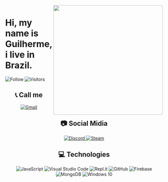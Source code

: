 <img align="right" src="https://cdn.discordapp.com/attachments/880119123525402634/918547446601240758/094.png" style="width:350px; height:350px; border: 50px; max-width:100%;">


# Hi, my name is Guilherme, i live in Brazil.


<p align="left">
    <div align="center">
        <a href="https://github.com/Belzinhu?tab=followers">
            <img align="left" alt="Follow" src="https://img.shields.io/github/followers/Belzinhu?style=flat&amp;logo=github&amp;label=Followers&amp;color=2D76BF">
            <img align="left" alt="Visitors" src="https://komarev.com/ghpvc/?username=Belzinhu">
        </a>
    </div>
</p>
<br>
<div align="center">
    <h2>📞 Call me</h2>
</div>
<p align="center">
    <a href="mailto:guilhermedomingos2sanson@gmail.com">
        <img alt="Gmail" src="https://img.shields.io/static/v1?style=flat-square&logo=gmail&label=Gmail&message=guilhermedomingos2sanson@gmail.com&color=9E938E">
    </a>
</p>

<div align="center">
    <h2>📷 Social Midia</h2>
</div>
<p align="center">
    <a href="https://discord.com/users/867827570275254313">
        <img alt="Discord" src="https://img.shields.io/badge/Belzinhu%8395-%237289DA.svg?style=for-the-badge&logo=discord&logoColor=white"/>
    </a>
    <a href="https://steamcommunity.com/profiles/76561199095263664">
        <img alt="Steam" src="https://img.shields.io/badge/Belzinhu-%231DA1F2.svg?style=for-the-badge&logo=Steam&logoColor=white"/>
    </a>
</p>

<div align="center">
    <h2>💻 Technologies</h2>
</div>
    <p align="center">
        <img alt="JavaScript" src="https://img.shields.io/badge/javascript-%23323330.svg?style=for-the-badge&logo=javascript&logoColor=%23F7DF1E"/>
        <img alt="Visual Studio Code" src="https://img.shields.io/badge/VisualStudioCode-0078d7.svg?style=for-the-badge&logo=visual-studio-code&logoColor=white"/>
        <img alt="Repl.it" src="https://img.shields.io/badge/Repl.it-%230D101E.svg?style=for-the-badge&logo=Repl.it&logoColor=white"/>
        <img alt="GitHub" src="https://img.shields.io/badge/github-%23121011.svg?style=for-the-badge&logo=github&logoColor=white"/>
        <img alt="Firebase" src="https://img.shields.io/badge/firebase-%23039BE5.svg?style=for-the-badge&logo=firebase"/>
        <img alt="MongoDB" src ="https://img.shields.io/badge/MongoDB-%234ea94b.svg?style=for-the-badge&logo=mongodb&logoColor=white"/>
        <img alt="Windows 10" src="https://img.shields.io/badge/Windows-0078D6?style=for-the-badge&logo=windows&logoColor=white" />
</p>


